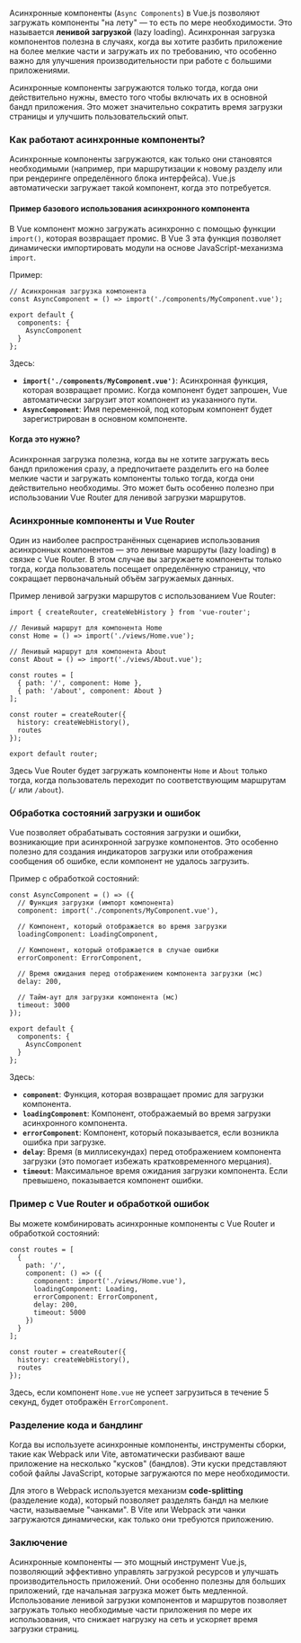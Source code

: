 
Асинхронные компоненты (`Async Components`) в Vue.js позволяют загружать компоненты "на лету" — то есть по мере необходимости. Это называется **ленивой загрузкой** (lazy loading). Асинхронная загрузка компонентов полезна в случаях, когда вы хотите разбить приложение на более мелкие части и загружать их по требованию, что особенно важно для улучшения производительности при работе с большими приложениями.

Асинхронные компоненты загружаются только тогда, когда они действительно нужны, вместо того чтобы включать их в основной бандл приложения. Это может значительно сократить время загрузки страницы и улучшить пользовательский опыт.

### Как работают асинхронные компоненты?

Асинхронные компоненты загружаются, как только они становятся необходимыми (например, при маршрутизации к новому разделу или при рендеринге определённого блока интерфейса). Vue.js автоматически загружает такой компонент, когда это потребуется.

#### Пример базового использования асинхронного компонента

В Vue компонент можно загружать асинхронно с помощью функции `import()`, которая возвращает промис. В Vue 3 эта функция позволяет динамически импортировать модули на основе JavaScript-механизма `import`.

Пример:

```TS
// Асинхронная загрузка компонента
const AsyncComponent = () => import('./components/MyComponent.vue');

export default {
  components: {
    AsyncComponent
  }
};
```

Здесь:

- **`import('./components/MyComponent.vue')`**: Асинхронная функция, которая возвращает промис. Когда компонент будет запрошен, Vue автоматически загрузит этот компонент из указанного пути.
- **`AsyncComponent`**: Имя переменной, под которым компонент будет зарегистрирован в основном компоненте.

#### Когда это нужно?

Асинхронная загрузка полезна, когда вы не хотите загружать весь бандл приложения сразу, а предпочитаете разделить его на более мелкие части и загружать компоненты только тогда, когда они действительно необходимы. Это может быть особенно полезно при использовании Vue Router для ленивой загрузки маршрутов.

### Асинхронные компоненты и Vue Router

Один из наиболее распространённых сценариев использования асинхронных компонентов — это ленивые маршруты (lazy loading) в связке с Vue Router. В этом случае вы загружаете компоненты только тогда, когда пользователь посещает определённую страницу, что сокращает первоначальный объём загружаемых данных.

Пример ленивой загрузки маршрутов с использованием Vue Router:

```TS
import { createRouter, createWebHistory } from 'vue-router';

// Ленивый маршрут для компонента Home
const Home = () => import('./views/Home.vue');

// Ленивый маршрут для компонента About
const About = () => import('./views/About.vue');

const routes = [
  { path: '/', component: Home },
  { path: '/about', component: About }
];

const router = createRouter({
  history: createWebHistory(),
  routes
});

export default router;
```

Здесь Vue Router будет загружать компоненты `Home` и `About` только тогда, когда пользователь переходит по соответствующим маршрутам (`/` или `/about`).

### Обработка состояний загрузки и ошибок

Vue позволяет обрабатывать состояния загрузки и ошибки, возникающие при асинхронной загрузке компонентов. Это особенно полезно для создания индикаторов загрузки или отображения сообщения об ошибке, если компонент не удалось загрузить.

Пример с обработкой состояний:

```TS
const AsyncComponent = () => ({
  // Функция загрузки (импорт компонента)
  component: import('./components/MyComponent.vue'),
  
  // Компонент, который отображается во время загрузки
  loadingComponent: LoadingComponent,
  
  // Компонент, который отображается в случае ошибки
  errorComponent: ErrorComponent,

  // Время ожидания перед отображением компонента загрузки (мс)
  delay: 200,

  // Тайм-аут для загрузки компонента (мс)
  timeout: 3000
});

export default {
  components: {
    AsyncComponent
  }
};
```

Здесь:

- **`component`**: Функция, которая возвращает промис для загрузки компонента.
- **`loadingComponent`**: Компонент, отображаемый во время загрузки асинхронного компонента.
- **`errorComponent`**: Компонент, который показывается, если возникла ошибка при загрузке.
- **`delay`**: Время (в миллисекундах) перед отображением компонента загрузки (это помогает избежать кратковременного мерцания).
- **`timeout`**: Максимальное время ожидания загрузки компонента. Если превышено, показывается компонент ошибки.

### Пример с Vue Router и обработкой ошибок

Вы можете комбинировать асинхронные компоненты с Vue Router и обработкой состояний:

```TS
const routes = [
  {
    path: '/',
    component: () => ({
      component: import('./views/Home.vue'),
      loadingComponent: Loading,
      errorComponent: ErrorComponent,
      delay: 200,
      timeout: 5000
    })
  }
];

const router = createRouter({
  history: createWebHistory(),
  routes
});
```

Здесь, если компонент `Home.vue` не успеет загрузиться в течение 5 секунд, будет отображён `ErrorComponent`.

### Разделение кода и бандлинг

Когда вы используете асинхронные компоненты, инструменты сборки, такие как Webpack или Vite, автоматически разбивают ваше приложение на несколько "кусков" (бандлов). Эти куски представляют собой файлы JavaScript, которые загружаются по мере необходимости.

Для этого в Webpack используется механизм **code-splitting** (разделение кода), который позволяет разделять бандл на мелкие части, называемые "чанками". В Vite или Webpack эти чанки загружаются динамически, как только они требуются приложению.

### Заключение

Асинхронные компоненты — это мощный инструмент Vue.js, позволяющий эффективно управлять загрузкой ресурсов и улучшать производительность приложений. Они особенно полезны для больших приложений, где начальная загрузка может быть медленной. Использование ленивой загрузки компонентов и маршрутов позволяет загружать только необходимые части приложения по мере их использования, что снижает нагрузку на сеть и ускоряет время загрузки страниц.